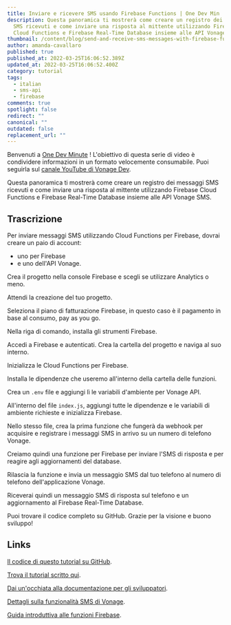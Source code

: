 ```yaml
---
title: Inviare e ricevere SMS usando Firebase Functions | One Dev Min
description: Questa panoramica ti mostrerà come creare un registro dei messaggi
  SMS ricevuti e come inviare una risposta al mittente utilizzando Firebase
  Cloud Functions e Firebase Real-Time Database insieme alle API Vonage SMS.
thumbnail: /content/blog/send-and-receive-sms-messages-with-firebase-functions-one-dev-minute/thumbnail-and-assets-for-one-dev-minute.jpg
author: amanda-cavallaro
published: true
published_at: 2022-03-25T16:06:52.389Z
updated_at: 2022-03-25T16:06:52.400Z
category: tutorial
tags:
  - italian
  - sms-api
  - firebase
comments: true
spotlight: false
redirect: ""
canonical: ""
outdated: false
replacement_url: ""
---
```

Benvenuti a [One Dev Minute](https://www.youtube.com/playlist?list=PLWYngsniPr_mwb65DDl3Kr6xeh6l7_pVY) ! L'obiettivo di questa serie di video è condividere informazioni in un formato velocemente consumabile. Puoi seguirla sul [canale YouTube di Vonage Dev](https://www.youtube.com/vonagedev).

Questa panoramica ti mostrerà come creare un registro dei messaggi SMS ricevuti e come inviare una risposta al mittente utilizzando Firebase Cloud Functions e Firebase Real-Time Database insieme alle API Vonage SMS.

<youtube id="c8gHy_KvQAE"></youtube>

## **Trascrizione**

Per inviare messaggi SMS utilizzando Cloud Functions per Firebase, dovrai creare un paio di account:

* uno per Firebase
* e uno dell'API Vonage.

Crea il progetto nella console Firebase e scegli se utilizzare Analytics o meno.

Attendi la creazione del tuo progetto.

Seleziona il piano di fatturazione Firebase, in questo caso è il pagamento in base al consumo, pay as you go.

Nella riga di comando, installa gli strumenti Firebase.

Accedi a Firebase e autenticati. Crea la cartella del progetto e naviga al suo interno.

Inizializza le Cloud Functions per Firebase.

Installa le dipendenze che useremo all'interno della cartella delle funzioni.

Crea un `.env` file e aggiungi lì le variabili d'ambiente per Vonage API.

All'interno del file `index.js`, aggiungi tutte le dipendenze e le variabili di ambiente richieste e inizializza Firebase.

Nello stesso file, crea la prima funzione che fungerà da webhook per acquisire e registrare i messaggi SMS in arrivo su un numero di telefono Vonage.

Creiamo quindi una funzione per Firebase per inviare l'SMS di risposta e per reagire agli aggiornamenti del database.

Rilascia la funzione e invia un messaggio SMS dal tuo telefono al numero di telefono dell'applicazione Vonage.

Riceverai quindi un messaggio SMS di risposta sul telefono e un aggiornamento al Firebase Real-Time Database.

Puoi trovare il codice completo su GitHub. Grazie per la visione e buono sviluppo!

## Links

[Il codice di questo tutorial su GitHub](https://github.com/nexmo-community/firebase-functions-sms-example).

[Trova il tutorial scritto qui](https://developer.vonage.com/blog/2020/01/24/send-and-receive-sms-messages-with-firebase-functions-dr).

[Dai un'occhiata alla documentazione per gli sviluppatori](https://developer.vonage.com/).

[Dettagli sulla funzionalità SMS di Vonage](https://developer.vonage.com/messaging/sms/overview).

[Guida introduttiva alle funzioni Firebase](https://firebase.google.com/docs/functions/get-started).
